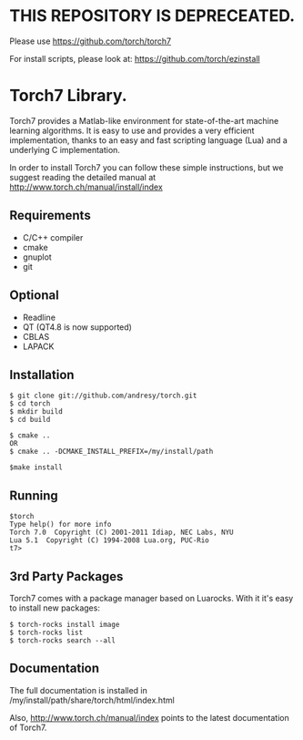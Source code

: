 THIS REPOSITORY IS DEPRECEATED.
===============
Please use https://github.com/torch/torch7

For install scripts, please look at:
https://github.com/torch/ezinstall


Torch7 Library.
===============

Torch7 provides a Matlab-like environment for state-of-the-art machine
learning algorithms. It is easy to use and provides a very efficient
implementation, thanks to an easy and fast scripting language (Lua) and a
underlying C implementation.

In order to install Torch7 you can follow these simple instructions, but 
we suggest reading the detailed manual at http://www.torch.ch/manual/install/index

Requirements
------------

* C/C++ compiler
* cmake
* gnuplot
* git

Optional
--------

* Readline
* QT (QT4.8 is now supported)
* CBLAS
* LAPACK

Installation
------------

    $ git clone git://github.com/andresy/torch.git
    $ cd torch
    $ mkdir build
    $ cd build

    $ cmake .. 
    OR
    $ cmake .. -DCMAKE_INSTALL_PREFIX=/my/install/path

    $make install

Running
-------

    $torch
    Type help() for more info
    Torch 7.0  Copyright (C) 2001-2011 Idiap, NEC Labs, NYU
    Lua 5.1  Copyright (C) 1994-2008 Lua.org, PUC-Rio
    t7> 

3rd Party Packages
------------------

Torch7 comes with a package manager based on Luarocks. With it it's easy to 
install new packages:

    $ torch-rocks install image
    $ torch-rocks list
    $ torch-rocks search --all

Documentation
-------------

The full documentation is installed in /my/install/path/share/torch/html/index.html

Also, http://www.torch.ch/manual/index points to the latest documentation of Torch7.
